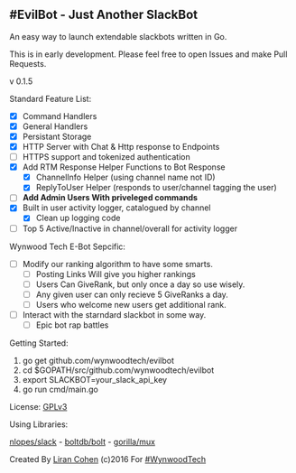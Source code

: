 #EvilBot - Just Another SlackBot
----------

An easy way to launch extendable slackbots written in Go.

This is in early development. 
Please feel free to open Issues and make Pull Requests.

v 0.1.5

Standard Feature List:
- [x] Command Handlers
- [x] General Handlers
- [x] Persistant Storage
- [x] HTTP Server with Chat & Http response to Endpoints
- [ ] HTTPS support and tokenized authentication 
- [x] Add RTM Response Helper Functions to Bot Response 
    - [x] ChannelInfo Helper (using channel name not ID)
    - [x] ReplyToUser Helper (responds to user/channel tagging the user)
- [ ] **Add Admin Users With priveleged commands**
- [x] Built in user activity logger, catalogued by channel
    - [x] Clean up logging code
- [ ] Top 5 Active/Inactive in channel/overall for activity logger 

Wynwood Tech E-Bot Sepcific:
- [ ] Modify our ranking algorithm to have some smarts. 
    - [ ] Posting Links Will give you higher rankings 
    - [ ] Users Can GiveRank, but only once a day so use wisely. 
    - [ ] Any given user can only recieve 5 GiveRanks a day. 
    - [ ] Users who welcome new users get additional rank.
- [ ] Interact with the starndard slackbot in some way. 
    - [ ] Epic bot rap battles

Getting Started:

1. go get github.com/wynwoodtech/evilbot
2. cd $GOPATH/src/github.com/wynwoodtech/evilbot
3. export SLACKBOT=your_slack_api_key
4. go run cmd/main.go


License: [GPLv3](http://www.gnu.org/licenses/gpl-3.0-standalone.html)

Using Libraries:

[nlopes/slack](http://github.com/nlopes/slack) - [boltdb/bolt](http://github.com/boltdb/bolt) - [gorilla/mux](http://github.com/gorilla/mux)




Created By [Liran Cohen](http://www.github.com/lirancohen) (c)2016 For [#WynwoodTech](http://www.wyn.tech)
